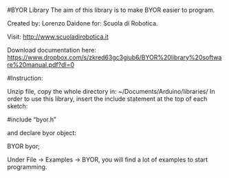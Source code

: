 #BYOR Library
The aim of this library is to make BYOR easier to program.

Created by: Lorenzo Daidone
for: Scuola di Robotica.

Visit: http://www.scuoladirobotica.it

Download documentation here: https://www.dropbox.com/s/zkred63gc3giub6/BYOR%20library%20software%20manual.pdf?dl=0

#Instruction:

Unzip file, copy the whole directory in:
~/Documents/Arduino/libraries/
In order to use this library, insert the include statement at the top of each sketch:

\#include “byor.h”

and declare byor object:

BYOR byor;



Under File -> Examples -> BYOR, you will find a lot of examples to start programming.
